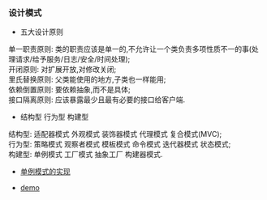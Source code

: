 ### 设计模式
- 五大设计原则   

单一职责原则: 类的职责应该是单一的,不允许让一个类负责多项性质不一的事(处理请求/给予服务/日志/安全/时间处理);     
开闭原则: 对扩展开放,对修改关闭;   
里氏替换原则: 父类能使用的地方,子类也一样能用;  
依赖倒置原则: 要依赖抽象,而不是具体;  
接口隔离原则: 应该暴露最少且最有必要的接口给客户端.   

- 结构型 行为型 构建型  

结构型: 适配器模式 外观模式 装饰器模式 代理模式 复合模式(MVC);  
行为型: 策略模式 观察者模式 模板模式 命令模式 迭代器模式 状态模式;    
构建型: 单例模式 工厂模式 抽象工厂 构建器模式.  

- [单例模式的实现](https://github.com/MelloChan/interviews-coding/blob/master/No02.java)       

- [demo](https://github.com/MelloChan/java-design)